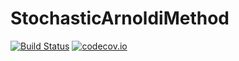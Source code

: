 # StochasticArnoldiMethod

[![Build Status](https://travis-ci.org/OptimalDesignLab/StochasticArnoldiMethod.jl.svg?branch=master)](https://travis-ci.org/OptimalDesignLab/StochasticArnoldiMethod.jl)
[![codecov.io](http://codecov.io/github/OptimalDesignLab/StochasticArnoldiMethod.jl/coverage.svg?branch=master)](http://codecov.io/github/OptimalDesignLab/StochasticArnoldiMethod.jl?branch=master)